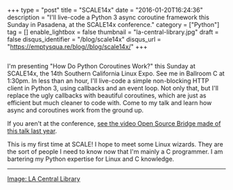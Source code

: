 +++
type = "post"
title = "SCALE14x"
date = "2016-01-20T16:24:36"
description = "I'll live-code a Python 3 async coroutine framework this Sunday in Pasadena, at the SCALE14x conference."
category = ["Python"]
tag = []
enable_lightbox = false
thumbnail = "la-central-library.jpg"
draft = false
disqus_identifier = "/blog/scale14x"
disqus_url = "https://emptysqua.re/blog//blog/scale14x/"
+++

<p><img alt="" src="la-central-library.jpg" /></p>
<p>I'm presenting "How Do Python Coroutines Work?" this Sunday at SCALE14x, the 14th Southern California Linux Expo. See me in Ballroom C at 1:30pm. In less than an hour, I'll live-code a simple non-blocking HTTP client in Python 3, using callbacks and an event loop. Not only that, but I'll replace the ugly callbacks with beautiful coroutines, which are just as efficient but much cleaner to code with. Come to my talk and learn how async and coroutines work from the ground up.</p>
<p>If you aren't at the conference, <a href="https://www.youtube.com/watch?v=GSk0tIjDT10">see the video Open Source Bridge made of this talk last year</a>.</p>
<p>This is my first time at SCALE! I hope to meet some Linux wizards. They are the sort of people I need to know now that I'm mainly a C programmer. I am bartering my Python expertise for Linux and C knowledge.</p>
<hr />
<p><a href="https://www.flickr.com/photos/army_arch/2746877403">Image: LA Central Library</a></p>
